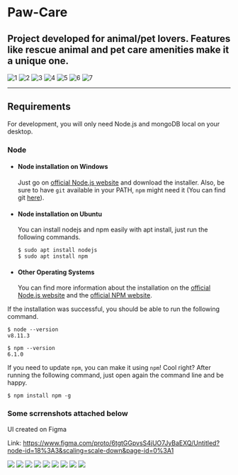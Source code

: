 # Paw-Care

## Project developed for animal/pet lovers. Features like rescue animal and pet care amenities make it a unique one.
![1](https://user-images.githubusercontent.com/62770603/118540214-ff735980-b76d-11eb-90f7-0e925bdc7176.png)
![2](https://user-images.githubusercontent.com/62770603/118540324-1d40be80-b76e-11eb-9fee-c99736e4e65b.png)
![3](https://user-images.githubusercontent.com/62770603/118540337-1fa31880-b76e-11eb-9f78-03c91e5be822.png)
![4](https://user-images.githubusercontent.com/62770603/118540343-216cdc00-b76e-11eb-918f-beeed1c7d68b.png)
![5](https://user-images.githubusercontent.com/62770603/118540350-229e0900-b76e-11eb-8615-4e3e9becd870.png)
![6](https://user-images.githubusercontent.com/62770603/118540357-2467cc80-b76e-11eb-8c7b-59bcd83a0dec.png)
![7](https://user-images.githubusercontent.com/62770603/118540364-26319000-b76e-11eb-8dcc-708a7448063f.png)

---
## Requirements

For development, you will only need Node.js and mongoDB local on your desktop.

### Node
- #### Node installation on Windows

  Just go on [official Node.js website](https://nodejs.org/) and download the installer.
Also, be sure to have `git` available in your PATH, `npm` might need it (You can find git [here](https://git-scm.com/)).

- #### Node installation on Ubuntu

  You can install nodejs and npm easily with apt install, just run the following commands.

      $ sudo apt install nodejs
      $ sudo apt install npm

- #### Other Operating Systems
  You can find more information about the installation on the [official Node.js website](https://nodejs.org/) and the [official NPM website](https://npmjs.org/).

If the installation was successful, you should be able to run the following command.

    $ node --version
    v8.11.3

    $ npm --version
    6.1.0

If you need to update `npm`, you can make it using `npm`! Cool right? After running the following command, just open again the command line and be happy.

    $ npm install npm -g
    
### Some scrrenshots attached below
UI created on Figma

Link: 
https://www.figma.com/proto/6tgtGGpvsS4jUO7JyBaEXQ/Untitled?node-id=18%3A3&scaling=scale-down&page-id=0%3A1

![](https://github.com/wadhwaniv1/Project---Paw-Care/blob/master/uploads/Capture1.PNG)
![](https://github.com/wadhwaniv1/Project---Paw-Care/blob/master/uploads/Capture2.PNG)
![](https://github.com/wadhwaniv1/Project---Paw-Care/blob/master/uploads/Capture3.PNG)
![](https://github.com/wadhwaniv1/Project---Paw-Care/blob/master/uploads/Capture4.PNG)
![](https://github.com/wadhwaniv1/Project---Paw-Care/blob/master/uploads/Capture5.PNG)
![](https://github.com/wadhwaniv1/Project---Paw-Care/blob/master/uploads/Capture6.PNG)
![](https://github.com/wadhwaniv1/Project---Paw-Care/blob/master/uploads/Capture7.PNG)
![](https://github.com/wadhwaniv1/Project---Paw-Care/blob/master/uploads/Capture8.PNG)
![](https://github.com/wadhwaniv1/Project---Paw-Care/blob/master/uploads/Capture9.PNG)
